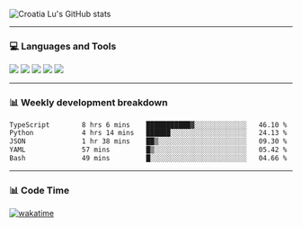 ![Croatia Lu's GitHub stats](https://github-readme-stats.vercel.app/api?username=croatialu&show_icons=true&theme=transparent)

<hr>

### 💻 Languages and Tools

<code><a href="https://nodejs.org/en"><img src="https://api.iconify.design/skill-icons:nodejs-light.svg" /></a></code>
<code><a href="https://www.typescriptlang.org/"><img src="https://api.iconify.design/logos:typescript-icon.svg" /></a></code>
<code><a href="https://react.dev"><img src="https://api.iconify.design/logos:react.svg" /></a></code>
<code><a href="https://github.com/vuejs/core"><img src="https://api.iconify.design/logos:vue.svg" /></a></code> 
<code><a href="https://www.docker.com/"><img src="https://api.iconify.design/logos:docker-icon.svg" /></a></code> 

<hr>

### 📊 Weekly development breakdown

<!--START_SECTION:waka-->

```txt
TypeScript        8 hrs 6 mins    ███████████▓░░░░░░░░░░░░░   46.10 %
Python            4 hrs 14 mins   ██████░░░░░░░░░░░░░░░░░░░   24.13 %
JSON              1 hr 38 mins    ██▒░░░░░░░░░░░░░░░░░░░░░░   09.30 %
YAML              57 mins         █▒░░░░░░░░░░░░░░░░░░░░░░░   05.42 %
Bash              49 mins         █░░░░░░░░░░░░░░░░░░░░░░░░   04.66 %
```

<!--END_SECTION:waka-->

<hr>

### 📊 Code Time

[![wakatime](https://wakatime.com/badge/user/385c169e-5cb1-4640-b485-74e2af473e5d.svg)](https://wakatime.com/@croatialu)
